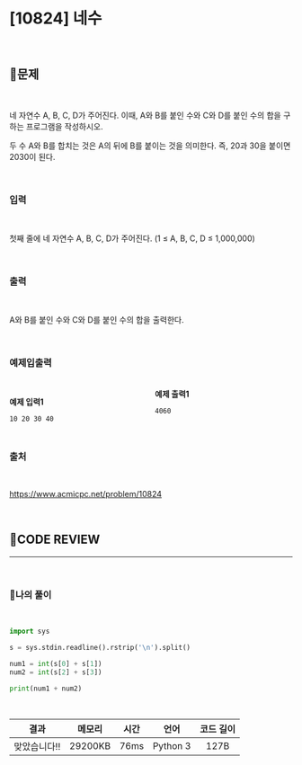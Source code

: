 # [10824] 네수

<br/>

## **📝문제**

<br/>

네 자연수 A, B, C, D가 주어진다. 이때, A와 B를 붙인 수와 C와 D를 붙인 수의 합을 구하는 프로그램을 작성하시오.

두 수 A와 B를 합치는 것은 A의 뒤에 B를 붙이는 것을 의미한다. 즉, 20과 30을 붙이면 2030이 된다.

<br/>

### **입력**

<br/>

첫째 줄에 네 자연수 A, B, C, D가 주어진다. (1 ≤ A, B, C, D ≤ 1,000,000)

<br/>

### **출력**

<br/>

A와 B를 붙인 수와 C와 D를 붙인 수의 합을 출력한다.

<br/>

### **예제입출력**

<br/>

<div style="column-count:2; ">
  <div>

**예제 입력1**

```
10 20 30 40
```

  </div>
  <div>

**예제 출력1**

```
4060
```

  </div>
</div>

<br/>

### **출처**

<br/>

https://www.acmicpc.net/problem/10824

<br/>

## **🧐CODE REVIEW**
***

<br/>

### **🧾나의 풀이**

<br/>

```python
import sys

s = sys.stdin.readline().rstrip('\n').split()

num1 = int(s[0] + s[1])
num2 = int(s[2] + s[3])

print(num1 + num2)
```

<br/>

결과	| 메모리 |	시간 |	언어 |	코드 길이 
:----:|:-----:|:-----:|:-----:|:--------:
맞았습니다!! |	29200KB |	76ms |	Python 3 |	127B

<br/>